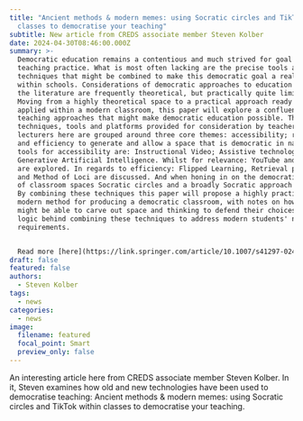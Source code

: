 ```yaml
---
title: "Ancient methods & modern memes: using Socratic circles and TikTok within
  classes to democratise your teaching"
subtitle: New article from CREDS associate member Steven Kolber
date: 2024-04-30T08:46:00.000Z
summary: >-
  Democratic education remains a contentious and much strived for goal within
  teaching practice. What is most often lacking are the precise tools and
  techniques that might be combined to make this democratic goal a reality
  within schools. Considerations of democratic approaches to education within
  the literature are frequently theoretical, but practically quite limited.
  Moving from a highly theoretical space to a practical approach ready to be
  applied within a modern classroom, this paper will explore a confluence of
  teaching approaches that might make democratic education possible. The
  techniques, tools and platforms provided for consideration by teachers and
  lecturers here are grouped around three core themes: accessibility; relevance
  and efficiency to generate and allow a space that is democratic in nature. The
  tools for accessibility are: Instructional Video; Assistive technologies; and
  Generative Artificial Intelligence. Whilst for relevance: YouTube and TikTok
  are explored. In regards to efficiency: Flipped Learning, Retrieval practice
  and Method of Loci are discussed. And when honing in on the democratic nature
  of classroom spaces Socratic circles and a broadly Socratic approach are key.
  By combining these techniques this paper will propose a highly practical,
  modern method for producing a democratic classroom, with notes on how teachers
  might be able to carve out space and thinking to defend their choices and the
  logic behind combining these techniques to address modern students' needs and
  requirements.


  Read more [here](https://link.springer.com/article/10.1007/s41297-024-00247-w).
draft: false
featured: false
authors:
  - Steven Kolber
tags:
  - news
categories:
  - news
image:
  filename: featured
  focal_point: Smart
  preview_only: false
---
```

An interesting article here from CREDS associate member Steven Kolber. In it, Steven examines how old and new technologies have been used to democratise teaching: Ancient methods & modern memes: using Socratic circles and TikTok within classes to democratise your teaching.

[ ](https://youtu.be/Rj3sB3mxvIU?si=5T9wzJw-PmB8w65s)
